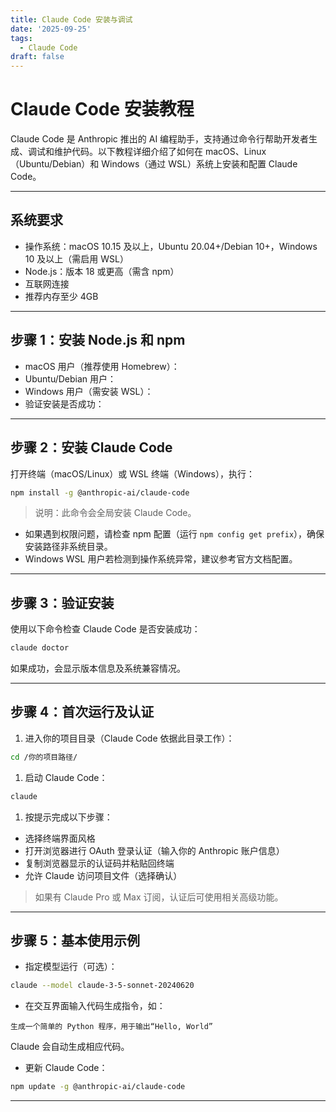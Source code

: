 ```yaml
---
title: Claude Code 安装与调试
date: '2025-09-25'
tags:
  - Claude Code
draft: false
---
```

# Claude Code 安装教程

Claude Code 是 Anthropic 推出的 AI 编程助手，支持通过命令行帮助开发者生成、调试和维护代码。以下教程详细介绍了如何在 macOS、Linux（Ubuntu/Debian）和 Windows（通过 WSL）系统上安装和配置 Claude Code。

---

## 系统要求

- 操作系统：macOS 10.15 及以上，Ubuntu 20.04+/Debian 10+，Windows 10 及以上（需启用 WSL）
- Node.js：版本 18 或更高（需含 npm）
- 互联网连接
- 推荐内存至少 4GB
---

## 步骤 1：安装 Node.js 和 npm

- macOS 用户（推荐使用 Homebrew）：
- Ubuntu/Debian 用户：
- Windows 用户（需安装 WSL）：
- 验证安装是否成功：
---

## 步骤 2：安装 Claude Code

打开终端（macOS/Linux）或 WSL 终端（Windows），执行：

```bash
npm install -g @anthropic-ai/claude-code
```

> 说明：此命令会全局安装 Claude Code。

- 如果遇到权限问题，请检查 npm 配置（运行 `npm config get prefix`），确保安装路径非系统目录。
- Windows WSL 用户若检测到操作系统异常，建议参考官方文档配置。
---

## 步骤 3：验证安装

使用以下命令检查 Claude Code 是否安装成功：

```bash
claude doctor
```

如果成功，会显示版本信息及系统兼容情况。

---

## 步骤 4：首次运行及认证

1. 进入你的项目目录（Claude Code 依据此目录工作）：
```bash
cd /你的项目路径/
```

1. 启动 Claude Code：
```bash
claude
```

1. 按提示完成以下步骤：
- 选择终端界面风格
- 打开浏览器进行 OAuth 登录认证（输入你的 Anthropic 账户信息）
- 复制浏览器显示的认证码并粘贴回终端
- 允许 Claude 访问项目文件（选择确认）
> 如果有 Claude Pro 或 Max 订阅，认证后可使用相关高级功能。

---

## 步骤 5：基本使用示例

- 指定模型运行（可选）：
```bash
claude --model claude-3-5-sonnet-20240620
```

- 在交互界面输入代码生成指令，如：
```plain text
生成一个简单的 Python 程序，用于输出“Hello, World”
```

Claude 会自动生成相应代码。

- 更新 Claude Code：
```bash
npm update -g @anthropic-ai/claude-code
```

---
